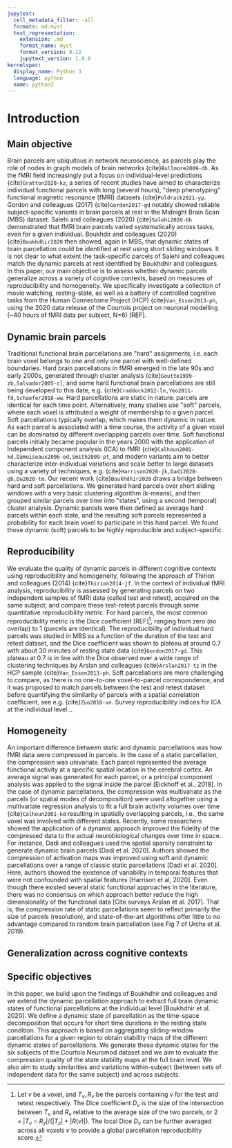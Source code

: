 ```yaml
---
jupytext:
  cell_metadata_filter: -all
  formats: md:myst
  text_representation:
    extension: .md
    format_name: myst
    format_version: 0.12
    jupytext_version: 1.8.0
kernelspec:
  display_name: Python 3
  language: python
  name: python3
---
```


# Introduction  

## Main objective
Brain parcels are ubiquitous in network neuroscience, as parcels play the role of nodes in graph models of brain networks {cite}`Bullmore2009-dh`. As the fMRI field increasingly put a focus on individual-level predictions {cite}`Gratton2020-kz`, a series of recent studies have aimed to characterize individual functional parcels with long (several hours), "deep phenotyping" functional magnetic resonance (fMRI) datasets {cite}`Poldrack2021-yp`. Gordon and colleagues (2017) {cite}`Gordon2017-gd` notably showed reliable subject-specific variants in brain parcels at rest in the Midnight Brain Scan (MBS) dataset. Salehi and colleagues (2020) {cite}`Salehi2020-bh` demonstrated that fMRI brain parcels varied systematically across tasks, even for a given individual. Boukhdir and colleagues (2020) {cite}`Boukhdhir2020` then showed, again in MBS, that dynamic states of brain parcellation could be identified at rest using short sliding windows. It is not clear to what extent the task-specific parcels of Salehi and colleagues match the dynamic parcels at rest identified by Boukhdhir and colleagues. In this paper, our main objective is to assess whether dynamic parcels generalize across a variety of cognitive contexts, based on measures of reproducibility and homogeneity. We specifically investigate a collection of movie watching, resting-state, as well as a battery of controlled cognitive tasks from the Human Connectome Project (HCP) {cite}`Van_Essen2013-ph`, using the 2020 data release of the Courtois project on neuronal modelling (~40 hours of fMRI data per subject, N=6) [REF].

## Dynamic brain parcels
Traditional functional brain parcellations are "hard" assignments, i.e. each brain voxel belongs to one and only one parcel with well-defined boundaries. Hard brain parcellations in fMRI emerged in the late 90s and early 2000s, generated through cluster analysis {cite}`Goutte1999-zb,Salvador2005-cl`, and some hard functional brain parcellations are still being developed to this date, e.g. {cite}`Craddock2012-ln,Yeo2011-fd,Schaefer2018-ww`. Hard parcellations are static in nature: parcels are identical for each time point. Alternatively, many studies use "soft" parcels, where each voxel is attributed a weight of membership to a given parcel. Soft parcellations typically overlap, which makes them dynamic in nature. As each parcel is associated with a time course, the activity of a given voxel can be dominated by different overlapping parcels over time. Soft functional parcels initially became popular in the years 2000 with the application of Independent component analysis (ICA) to fMRI {cite}`Calhoun2001-kd,Damoiseaux2006-od,Smith2009-pt`, and modern variants aim to better characterize inter-individual variations and scale better to large datasets using a variety of techniques, e.g. {cite}`Harrison2020-jk,Dadi2020-gb,Du2020-tm`. Our recent work {cite}`Boukhdhir2020` draws a bridge between hard and soft parcellations. We generated hard parcels over short sliding windows with a very basic clustering algorithm (k-means), and then grouped similar parcels over time into "states", using a second (temporal) cluster analysis. Dynamic parcels were then defined as average hard parcels within each state, and the resulting soft parcels represented a probability for each brain voxel to participate in this hard parcel. We found those dynamic (soft) parcels to be highly reproducible and subject-specific.

## Reproducibility
We evaluate the quality of dynamic parcels in different cognitive contexts using reproducibility and homogeneity, following the approach of Thirion and colleagues (2014) {cite}`Thirion2014-jf`. In the context of individual fMRI analysis, reproducibility is assessed by generating parcels on two independent samples of fMRI data (called test and retest), acquired on the same subject, and compare these test-retest parcels through some quantitative reproducibility metric. For hard parcels, the most common reproducibility metric is the Dice coefficient [REF][^footnote_dice], ranging from zero (no overlap) to 1 (parcels are identical). The reproducibility of individual hard parcels was studied in MBS as a function of the duration of the test and retest dataset, and the Dice coefficient was shown to plateau at around $0.7$ with about 30 minutes of resting state data {cite}`Gordon2017-gd`. This plateau at $0.7$ is in line with the Dice observed over a wide range of clustering techniques by Arslan and colleagues {cite}`Arslan2017-tz` in the HCP sample {cite}`Van_Essen2013-ph`. Soft parcellations are more challenging to compare, as there is no one-to-one voxel-to-parcel correspondence, and it was proposed to match parcels between the test and retest dataset before quantifying the similarity of parcels with a spatial correlation coefficient, see e.g. {cite}`Zuo2010-vn`. Survey reproducibility indices for ICA at the individual level...

## Homogeneity
An important difference between static and dynamic parcellations was how fMRI data were compressed in parcels. In the case of a static parcellation, the compression was univariate. Each parcel represented the average functional activity at a specific spatial location in the cerebral cortex. An average signal was generated for each parcel, or a principal component analysis was applied to the signal inside the parcel [Eickhoff et al., 2018]. In the case of dynamic parcellations, the compression was multivariate as the parcels (or spatial modes of decomposition) were used altogether using a multivariate regression analysis to fit a full brain activity volumes over time {cite}`Calhoun2001-kd` resulting in spatially overlapping parcels, i.e., the same voxel was involved with different states. Recently, some researchers showed the application of a dynamic approach improved the fidelity of the compressed data to the actual neurobiological changes over time in space. For instance, Dadi and colleagues used the spatial sparsity constraint to generate dynamic brain parcels [Dadi et al. 2020]. Authors showed the compression of activation maps was improved using soft and dynamic parcellations over a range of classic static parcellations [Dadi et al. 2020]. Here, authors showed the existence of variability in temporal features that were not confounded with spatial features [Harrison et al,  2020]. Even though there existed several static functional approaches in the literature, there was no consensus on which approach better reduce the high dimensionality of the functional data [Cite surveys Arslan et al. 2017]. That is, the compression rate of static parcellations seem to reflect primarily the size of parcels (resolution), and state-of-the-art algorithms offer little to no advantage compared to random brain parcellation (see Fig 7 of Urchs et al. 2019).

## Generalization across cognitive contexts

## Specific objectives
In this paper, we build upon the findings of Boukhdhir and colleagues and we extend the dynamic parcellation approach to extract full brain dynamic states of functional parcellations at the individual level [Boukhdhir et al. 2020]. We define a dynamic state of parcellation as the time-space decomposition that occurs for short time durations in the resting state condition. This approach is based on aggregating sliding-window parcellations for a given region to obtain stability maps of the different dynamic states of parcellations. We generate these dynamic states for the six subjects of the Courtois Neuromod dataset and we aim to evaluate the compression quality of the state stability maps at the full brain level. We also aim to study similarities and variations within-subject (between sets of independent data for the same subject) and across subjects.   

[^footnote_dice]: Let $v$ be a voxel, and $T_v, R_v$ be the parcels containing $v$ for the test and retest respectively. The Dice coefficient $D_v$ is the size of the intersection between $T_v$ and $R_v$ relative to the average size of the two parcels, or $2\times |T_v \cap R_z|/(|T_z| + |R(v)|)$. The local Dice $D_v$ can be further averaged across all voxels $v$ to provide a global parcellation reproducibility score.

